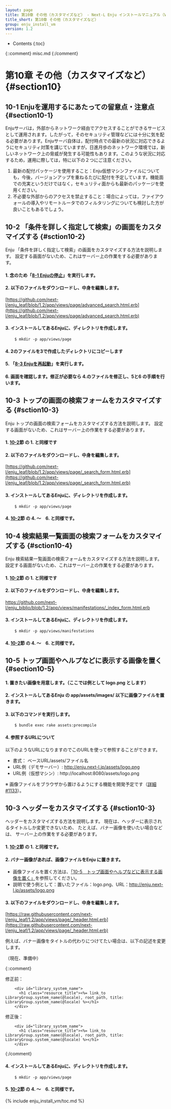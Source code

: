 ```yaml
---
layout: page
title: 第10章 その他（カスタマイズなど） - Next-L Enju インストールマニュアル（VirtualBox編）
title_short: 第10章 その他（カスタマイズなど）
group: enju_install_vm
version: 1.2
---
```


* Contents
{:toc}

{::comment} misc.md {:/comment}

第10章 その他（カスタマイズなど） {#section10}
========================

10-1 Enjuを運用するにあたっての留意点・注意点 {#section10-1}
-------------------------------------------------------------

Enjuサーバは，外部からネットワーク経由でアクセスすることができるサービスとして運用されます。したがって，そのセキュリティ管理などには十分に気を配る必要があります。Enjuサーバ自体は，配付時点での最新の状況に対応できるようにセキュリティ対策を講じていますが，日進月歩のネットワーク環境では，新しいネットワーク上の脅威が発生する可能性もあります。このような状況に対応するため，運用に際しては，特に以下の２つにご注意ください。

1. 最新の配付パッケージを使用すること：Enju仮想マシンファイルについても，今後，バージョンアップを重ねるたびに配付を予定しています。機能面での充実というだけではなく，セキュリティ面からも最新のパッケージを使用ください。
2. 不必要な外部からのアクセスを禁止すること：場合によっては，ファイアウォールの導入やリモートルータでのフィルタリングについても検討した方が良いこともあるでしょう。

10-2 「条件を詳しく指定して検索」の画面をカスタマイズする {#sction10-2}
-----------------------------------------------------------------------

Enju 「条件を詳しく指定して検索」の画面をカスタマイズする方法を説明します。
設定する画面がないため、これはサーバー上の作業をする必要があります。

#### 1. 念のため「[8-1 Enjuの停止](enju_install_vm_8.html#section8-1)」を実行します。

#### 2. 以下のファイルをダウンロードし、中身を編集します。

[https://github.com/next-l/enju_leaf/blob/1.2/app/views/page/advanced_search.html.erb](https://github.com/next-l/enju_leaf/blob/1.2/app/views/page/advanced_search.html.erb)


#### 3. インストールしてあるEnjuに、ディレクトリを作成します。

        $ mkdir -p app/views/page

#### 4. 2のファイルを3で作成したディレクトリにコピーします

#### 5. 「[8-3 Enjuを再起動](enju_install_vm_8.html#section8-3)」を実行します。

#### 6. 画面を確認します。修正が必要なら 4.のファイルを修正し、5と6 の手順を行います。

10-3 トップの画面の検索フォームをカスタマイズする {#sction10-3}
-----------------------------------------------------------------------

Enju トップの画面の検索フォームをカスタマイズする方法を説明します。
設定する画面がないため、これはサーバー上の作業をする必要があります。

#### 1. [10-2](#section10-2)節 の 1. と同様です

#### 2. 以下のファイルをダウンロードし、中身を編集します。

[https://github.com/next-l/enju_leaf/blob/1.2/app/views/page/_search_form.html.erb](https://github.com/next-l/enju_leaf/blob/1.2/app/views/page/_search_form.html.erb)

#### 3. インストールしてあるEnjuに、ディレクトリを作成します。

        $ mkdir -p app/views/page

#### 4. [10-2](#section10-2)節 の 4. ～　6. と同様です。

10-4 検索結果一覧画面の検索フォームをカスタマイズする {#sction10-4}
-----------------------------------------------------------------------

Enju 検索結果一覧画面の検索フォームをカスタマイズする方法を説明します。
設定する画面がないため、これはサーバー上の作業をする必要があります。

#### 1. [10-2](#section10-2)節 の 1. と同様です

#### 2. 以下のファイルをダウンロードし、中身を編集します。

<https://github.com/next-l/enju_biblio/blob/1.2/app/views/manifestations/_index_form.html.erb>

#### 3. インストールしてあるEnjuに、ディレクトリを作成します。

        $ mkdir -p app/views/manifestations

#### 4. [10-2](#section10-2)節 の 4. ～　6. と同様です。

10-5 トップ画面やヘルプなどに表示する画像を置く {#section10-5}
--------------------------------------------------------------

#### 1. 置きたい画像を用意します。（ここでは例として logo.png とします）

#### 2. インストールしてあるEnju の app/assets/images/ 以下に画像ファイルを置きます。

#### 3. 以下のコマンドを実行します。

        $ bundle exec rake assets:precompile

#### 4. 参照するURLについて

以下のようなURLになりますのでこのURLを使って参照することができます。

* 書式： ベースURL/assets/ファイル名
* URL例（デモサーバー）: http://enju.next-l.jp/assets/logo.png
* URL例（仮想マシン）: http://localhost:8080/assets/logo.png

※ 画像ファイルをブラウザから置けるようにする機能を開発予定です（[詳細 #1133](https://github.com/next-l/enju_leaf/issues/1113)）。
<!-- 関連 #1144 -->
 
10-3 ヘッダーをカスタマイズする {#sction10-3}
-----------------------------------------------------------------------

ヘッダーをカスタマイズする方法を説明します。
現在は、ヘッダーに表示されるタイトルしか変更できないため、
たとえば、バナー画像を使いたい場合などは、
サーバー上の作業をする必要があります。

#### 1. [10-2](#section10-2)節 の 1. と同様です。

#### 2. バナー画像があれば、画像ファイルをEnju に置きます。

* 画像ファイルを置く方法は、[「10-5　トップ画面やヘルプなどに表示する画像を置く」](#section10-5)を参照してください。
* 説明で使う例として：置いたファイル：logo.png、URL：http://enju.next-l.jp/assets/logo.png 

#### 3. 以下のファイルをダウンロードし、中身を編集します。

[https://raw.githubusercontent.com/next-l/enju_leaf/1.2/app/views/page/_header.html.erb](https://raw.githubusercontent.com/next-l/enju_leaf/1.2/app/views/page/_header.html.erb)

例えば、バナー画像をタイトルの代わりにつけてたい場合は、以下の記述を変更します。

（現在、準備中）

{::comment}

修正前：

        <div id="library_system_name">
          <h1 class="resource_title"><%= link_to LibraryGroup.system_name(@locale), root_path, title: LibraryGroup.system_name(@locale) %></h1>
        </div>

修正後：

        <div id="library_system_name">
          <h1 class="resource_title"><%= link_to LibraryGroup.system_name(@locale), root_path, title: LibraryGroup.system_name(@locale) %></h1>
        </div>

{:/comment}

#### 4. インストールしてあるEnjuに、ディレクトリを作成します。

        $ mkdir -p app/views/page

#### 5. [10-2](#section10-2)節 の 4. ～　6. と同様です。

{% include enju_install_vm/toc.md %}
